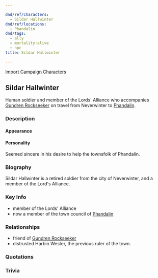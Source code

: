 ```yaml
---

dnd/ref/characters:
  - Sildar Hallwinter
dnd/ref/locations:
  - Phandalin
dnd/tags:
  - ally
  - mortality:alive
  - npc
title: Sildar Hallwinter

---
```


[Import Campaign Characters](/dnd/characters/)

## Sildar Hallwinter

Human soldier and member of the Lords' Alliance who accompanies [Gundren Rockseeker](/dnd/npcs/gundren-rockseeker) on travel from Neverwinter to [Phandalin](/dnd/locations/phandalin).

### Description

#### Appearance

#### Personality

Seemed sincere in his desire to help the townsfolk of Phandalin.

### Biography

Sildar Hallwinter is a retired soldier from the city of Neverwinter, and a member of the Lord's Alliance.

### Key Info

- member of the Lords' Alliance
- now a member of the town council of [Phandalin](/dnd/locations/phandalin)

### Relationships

- friend of [Gundren Rockseeker](/dnd/npcs/gundren-rockseeker)
- distrusted Harbin Wester, the previous ruler of the town.

### Quotations

### Trivia
